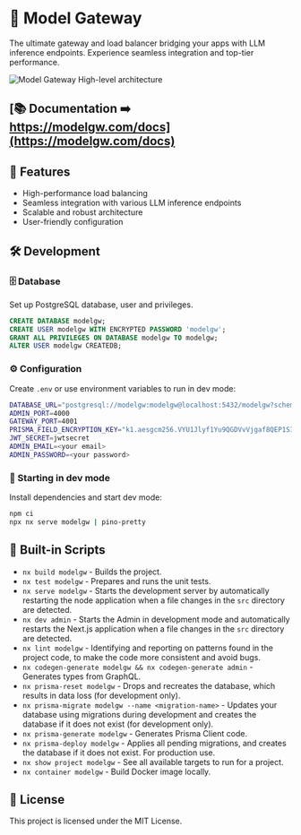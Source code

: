 # 🚀 Model Gateway

The ultimate gateway and load balancer bridging your apps with LLM inference endpoints. Experience seamless integration and top-tier performance.

![Model Gateway High-level architecture](https://modelgw.com/docs/img/diagram/hl-component.svg)

## [📚 Documentation ➡️ https://modelgw.com/docs](https://modelgw.com/docs)

## 🌟 Features

- High-performance load balancing
- Seamless integration with various LLM inference endpoints
- Scalable and robust architecture
- User-friendly configuration

## 🛠️ Development

### 🗄️ Database

Set up PostgreSQL database, user and privileges.

```sql
CREATE DATABASE modelgw;
CREATE USER modelgw WITH ENCRYPTED PASSWORD 'modelgw';
GRANT ALL PRIVILEGES ON DATABASE modelgw TO modelgw;
ALTER USER modelgw CREATEDB;
```

### ⚙️ Configuration

Create `.env` or use environment variables to run in dev mode:

```sh
DATABASE_URL="postgresql://modelgw:modelgw@localhost:5432/modelgw?schema=public"
ADMIN_PORT=4000
GATEWAY_PORT=4001
PRISMA_FIELD_ENCRYPTION_KEY="k1.aesgcm256.VYU1Jlyf1Yu9QGDVvVjgaf8QEP1SIhOReuiPBSbeyZA="
JWT_SECRET=jwtsecret
ADMIN_EMAIL=<your email>
ADMIN_PASSWORD=<your password>
```

### 🚀 Starting in dev mode

Install dependencies and start dev mode:

```sh
npm ci
npx nx serve modelgw | pino-pretty
```

## 🧰 Built-in Scripts

- `nx build modelgw` - Builds the project.
- `nx test modelgw` - Prepares and runs the unit tests.
- `nx serve modelgw` - Starts the development server by automatically restarting the node application when a file changes in the `src` directory are detected.
- `nx dev admin` - Starts the Admin in development mode and automatically restarts the Next.js application when a file changes in the `src` directory are detected.
- `nx lint modelgw` - Identifying and reporting on patterns found in the project code, to make the code more consistent and avoid bugs.
- `nx codegen-generate modelgw && nx codegen-generate admin` - Generates types from GraphQL.
- `nx prisma-reset modelgw` - Drops and recreates the database, which results in data loss (for development only).
- `nx prisma-migrate modelgw --name <migration-name>` - Updates your database using migrations during development and creates the database if it does not exist (for development only).
- `nx prisma-generate modelgw` - Generates Prisma Client code.
- `nx prisma-deploy modelgw` - Applies all pending migrations, and creates the database if it does not exist. For production use.
- `nx show project modelgw` - See all available targets to run for a project.
- `nx container modelgw` - Build Docker image locally.

## 📜 License

This project is licensed under the MIT License.
